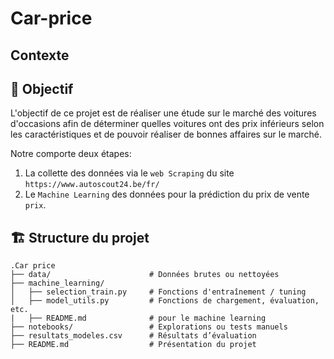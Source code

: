 # Car-price 

## Contexte  


## 🎯 Objectif 

L'objectif de ce projet est de réaliser une étude sur le marché des voitures d'occasions afin de déterminer quelles voitures ont des prix inférieurs selon les caractéristiques et de pouvoir réaliser de bonnes affaires sur le marché.

Notre comporte deux étapes:
1.  La collette des données via le `web Scraping` du site `https://www.autoscout24.be/fr/`
2.  Le `Machine Learning` des données pour la prédiction du prix de vente `prix`.

## 🏗️ Structure du projet 

```
.Car price
├── data/                      # Données brutes ou nettoyées
├── machine_learning/
│   ├── selection_train.py     # Fonctions d'entraînement / tuning
│   ├── model_utils.py         # Fonctions de chargement, évaluation, etc.
|   ├── README.md              # pour le machine learning
├── notebooks/                 # Explorations ou tests manuels
├── resultats_modeles.csv      # Résultats d’évaluation
├── README.md                  # Présentation du projet

```


